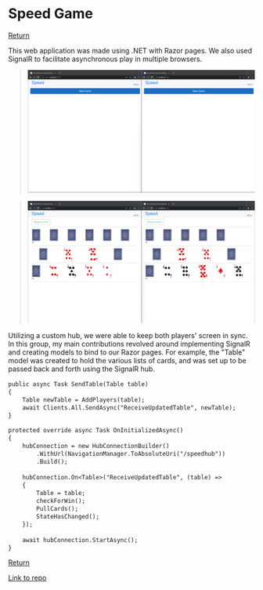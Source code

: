 # Speed Game

[Return](https://seanafoster.github.io/index)

This web application was made using .NET with Razor pages. We also used SignalR to facilitate asynchronous play in multiple browsers.

>![Speed game snapshot](/docs/assets/speed-1.png)

>![Speed game in progress snapshot](/docs/assets/speed-2.png)

Utilizing a custom hub, we were able to keep both players' screen in sync. In this group, my main contributions revolved around implementing SignalR and creating models to bind to our Razor pages. For example, the "Table" model was created to hold the various lists of cards, and was set up to be passed back and forth using the SignalR hub.

```
public async Task SendTable(Table table)
{
    Table newTable = AddPlayers(table);
    await Clients.All.SendAsync("ReceiveUpdatedTable", newTable);
}
```

```
protected override async Task OnInitializedAsync()
{
    hubConnection = new HubConnectionBuilder()
        .WithUrl(NavigationManager.ToAbsoluteUri("/speedhub"))
        .Build();

    hubConnection.On<Table>("ReceiveUpdatedTable", (table) =>
    {
        Table = table;
        checkForWin();
        PullCards();
        StateHasChanged();
    });

    await hubConnection.StartAsync();
}
```

[Return](https://seanafoster.github.io/index)

[Link to repo](https://github.com/Chase-CK/Speed)